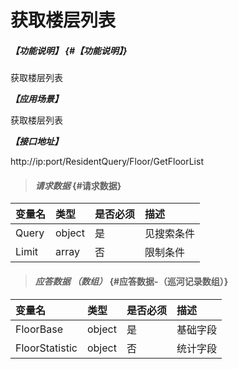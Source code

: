 # 获取楼层列表

##### _【功能说明】_ {#【功能说明】}

获取楼层列表

_**【应用场景】**_

获取楼层列表

_**【接口地址】**_

http://ip:port/ResidentQuery/Floor/GetFloorList

> #### _请求数据_ {#请求数据}

| 变量名 | 类型 | 是否必须 | 描述 |
| :--- | :--- | :--- | :--- |
| Query | object | 是 | 见搜索条件 |
| Limit | array | 否 | 限制条件 |

> #### _应答数据 （数组）_ {#应答数据-（巡河记录数组）}

| 变量名 | 类型 | 是否必须 | 描述 |
| :--- | :--- | :--- | :--- |
| FloorBase | object | 是 | 基础字段 |
| FloorStatistic | object | 否 | 统计字段 |



